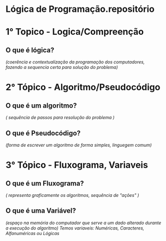 # Lógica de Programação.repositório
#  1° Topico - Logica/Compreenção
##  O que é lógica? 
_(coerência e contextualização da programação dos computadores, fazendo a sequencia certa para solução do problema)_
#  2° Tópico - Algoritmo/Pseudocódigo
## O que é um algoritmo?  
_( sequência de passos para resolução do problema )_
## O que é Pseudocódigo? 
_(forma de escrever um algoritmo de forma simples, linguegem comum)_
#  3° Tópico - Fluxograma, Variaveis
## O que é um Fluxograma? 
_( representa graficamente os algoritmos, sequência de "ações" )_
## O que é uma Variável?
_(espaço na memória do computador que serve a um dado alterado durante a execução do algoritmo)_
_Temos variaveis: Numéricas, Caracteres, Alfanuméricas ou Lógicas_
